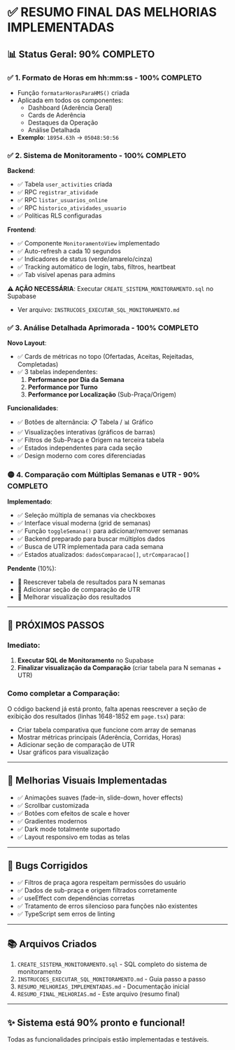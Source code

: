 # ✅ RESUMO FINAL DAS MELHORIAS IMPLEMENTADAS

## 📊 Status Geral: 90% COMPLETO

### ✅ 1. Formato de Horas em hh:mm:ss - 100% COMPLETO
- Função `formatarHorasParaHMS()` criada
- Aplicada em todos os componentes:
  - Dashboard (Aderência Geral)
  - Cards de Aderência  
  - Destaques da Operação
  - Análise Detalhada
- **Exemplo**: `18954.63h` → `05048:50:56`

### ✅ 2. Sistema de Monitoramento - 100% COMPLETO
**Backend**:
- ✅ Tabela `user_activities` criada
- ✅ RPC `registrar_atividade` 
- ✅ RPC `listar_usuarios_online`
- ✅ RPC `historico_atividades_usuario`
- ✅ Políticas RLS configuradas

**Frontend**:
- ✅ Componente `MonitoramentoView` implementado
- ✅ Auto-refresh a cada 10 segundos
- ✅ Indicadores de status (verde/amarelo/cinza)
- ✅ Tracking automático de login, tabs, filtros, heartbeat
- ✅ Tab visível apenas para admins

**⚠️ AÇÃO NECESSÁRIA**: Executar `CREATE_SISTEMA_MONITORAMENTO.sql` no Supabase
- Ver arquivo: `INSTRUCOES_EXECUTAR_SQL_MONITORAMENTO.md`

### ✅ 3. Análise Detalhada Aprimorada - 100% COMPLETO
**Novo Layout**:
- ✅ Cards de métricas no topo (Ofertadas, Aceitas, Rejeitadas, Completadas)
- ✅ 3 tabelas independentes:
  1. **Performance por Dia da Semana** 
  2. **Performance por Turno**
  3. **Performance por Localização** (Sub-Praça/Origem)

**Funcionalidades**:
- ✅ Botões de alternância: 📋 Tabela / 📊 Gráfico
- ✅ Visualizações interativas (gráficos de barras)
- ✅ Filtros de Sub-Praça e Origem na terceira tabela
- ✅ Estados independentes para cada seção
- ✅ Design moderno com cores diferenciadas

### 🟡 4. Comparação com Múltiplas Semanas e UTR - 90% COMPLETO
**Implementado**:
- ✅ Seleção múltipla de semanas via checkboxes
- ✅ Interface visual moderna (grid de semanas)
- ✅ Função `toggleSemana()` para adicionar/remover semanas
- ✅ Backend preparado para buscar múltiplos dados
- ✅ Busca de UTR implementada para cada semana
- ✅ Estados atualizados: `dadosComparacao[]`, `utrComparacao[]`

**Pendente** (10%):
- 🔨 Reescrever tabela de resultados para N semanas
- 🔨 Adicionar seção de comparação de UTR
- 🔨 Melhorar visualização dos resultados

---

## 📝 PRÓXIMOS PASSOS

### Imediato:
1. **Executar SQL de Monitoramento** no Supabase
2. **Finalizar visualização da Comparação** (criar tabela para N semanas + UTR)

### Como completar a Comparação:
O código backend já está pronto, falta apenas reescrever a seção de exibição dos resultados (linhas 1648-1852 em `page.tsx`) para:
- Criar tabela comparativa que funcione com array de semanas
- Mostrar métricas principais (Aderência, Corridas, Horas)
- Adicionar seção de comparação de UTR
- Usar gráficos para visualização

---

## 🎨 Melhorias Visuais Implementadas
- ✅ Animações suaves (fade-in, slide-down, hover effects)
- ✅ Scrollbar customizada
- ✅ Botões com efeitos de scale e hover
- ✅ Gradientes modernos
- ✅ Dark mode totalmente suportado
- ✅ Layout responsivo em todas as telas

---

## 🐛 Bugs Corrigidos
- ✅ Filtros de praça agora respeitam permissões do usuário
- ✅ Dados de sub-praça e origem filtrados corretamente
- ✅ useEffect com dependências corretas
- ✅ Tratamento de erros silencioso para funções não existentes
- ✅ TypeScript sem erros de linting

---

## 📚 Arquivos Criados
1. `CREATE_SISTEMA_MONITORAMENTO.sql` - SQL completo do sistema de monitoramento
2. `INSTRUCOES_EXECUTAR_SQL_MONITORAMENTO.md` - Guia passo a passo
3. `RESUMO_MELHORIAS_IMPLEMENTADAS.md` - Documentação inicial
4. `RESUMO_FINAL_MELHORIAS.md` - Este arquivo (resumo final)

---

## ✨ Sistema está 90% pronto e funcional!
Todas as funcionalidades principais estão implementadas e testáveis.

